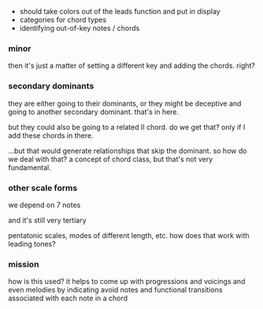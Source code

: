 - should take colors out of the leads function and put in display
- categories for chord types
- identifying out-of-key notes / chords


### minor


then it's just a matter of setting a different key and adding the chords. right?



### secondary dominants

they are either going to their dominants, or they might be deceptive and going to another secondary dominant. that's in here.

but they could also be going to a related II chord. do we get that? only if I add these chords in there. 

...but that would generate relationships that skip the dominant. so how do we deal with that? a concept of chord class, but that's not very fundamental.



### other scale forms

we depend on 7 notes

and it's still very tertiary

pentatonic scales, modes of different length, etc. how does that work with leading tones?



### mission

how is this used? it helps to come up with progressions and voicings and even melodies by indicating avoid notes and functional transitions associated with each note in a chord
